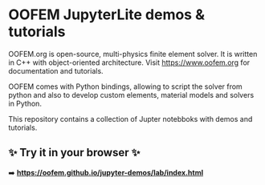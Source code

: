# OOFEM JupyterLite demos & tutorials

OOFEM.org is open-source, multi-physics finite element solver. It is written in C++ with object-oriented architecture. Visit https://www.oofem.org for documentation and tutorials.

OOFEM comes with Python bindings, allowing to script the solver from python and also to develop custom elements, material models and solvers in Python.

This repository contains a collection of Jupter notebboks with demos and tutorials.

## ✨ Try it in your browser ✨

➡️ **https://oofem.github.io/jupyter-demos/lab/index.html**


